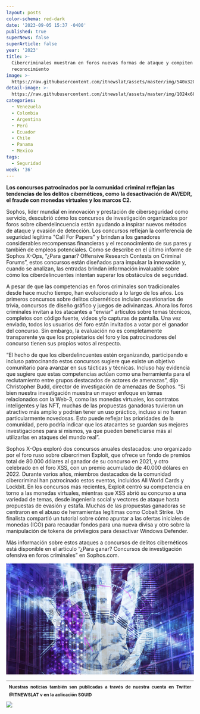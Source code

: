 ```yaml
---
layout: posts
color-schema: red-dark
date: '2023-09-05 15:37 -0400'
published: true
superNews: false
superArticle: false
year: '2023'
title: >-
  Cibercriminales muestran en foros nuevas formas de ataque y compiten por
  reconocimiento
image: >-
  https://raw.githubusercontent.com/itnewslat/assets/master/img/540x320/Cybersecurity-Empresas-p.jpg
detail-image: >-
  https://raw.githubusercontent.com/itnewslat/assets/master/img/1024x680/Cybersecurity-Empresas-g.jpg
categories:
  - Venezuela
  - Colombia
  - Argentina
  - Perú
  - Ecuador
  - Chile
  - Panama
  - Mexico
tags:
  - Seguridad
week: '36'
---
```

**Los concursos patrocinados por la comunidad criminal reflejan las tendencias de los delitos cibernéticos, como la desactivación de AV/EDR, el fraude con monedas virtuales y los marcos C2.**

Sophos, líder mundial en innovación y prestación de ciberseguridad como servicio, descubrió cómo los concursos de investigación organizados por foros sobre ciberdelincuencia están ayudando a inspirar nuevos métodos de ataque y evasión de detección. Los concursos reflejan la conferencia de seguridad legítima "Call For Papers" y brindan a los ganadores considerables recompensas financieras y el reconocimiento de sus pares y también de empleos potenciales. Como se describe en el último informe de Sophos X-Ops, “¿Para ganar? Offensive Research Contests on Criminal Forums”, estos concursos están diseñados para impulsar la innovación y, cuando se analizan, las entradas brindan información invaluable sobre cómo los ciberdelincuentes intentan superar los obstáculos de seguridad.

A pesar de que las competencias en foros criminales son tradicionales desde hace mucho tiempo, han evolucionado a lo largo de los años. Los primeros concursos sobre delitos cibernéticos incluían cuestionarios de trivia, concursos de diseño gráfico y juegos de adivinanzas. Ahora los foros criminales invitan a los atacantes a "enviar" artículos sobre temas técnicos, completos con código fuente, videos y/o capturas de pantalla. Una vez enviado, todos los usuarios del foro están invitados a votar por el ganador del concurso. Sin embargo, la evaluación no es completamente transparente ya que los propietarios del foro y los patrocinadores del concurso tienen sus propios votos al respecto.

“El hecho de que los ciberdelincuentes estén organizando, participando e incluso patrocinando estos concursos sugiere que existe un objetivo comunitario para avanzar en sus tácticas y técnicas. Incluso hay evidencia que sugiere que estas competencias actúan como una herramienta para el reclutamiento entre grupos destacados de actores de amenazas”, dijo Christopher Budd, director de investigación de amenazas de Sophos. “Si bien nuestra investigación muestra un mayor enfoque en temas relacionados con la Web-3, como las monedas virtuales, los contratos inteligentes y las NFT, muchas de las propuestas ganadoras tuvieron un atractivo más amplio y podrían tener un uso práctico, incluso si no fueran particularmente novedosas. Esto puede reflejar las prioridades de la comunidad, pero podría indicar que los atacantes se guardan sus mejores investigaciones para sí mismos, ya que pueden beneficiarse más al utilizarlas en ataques del mundo real”.

Sophos X-Ops exploró dos concursos anuales destacados: uno organizado por el foro ruso sobre cibercrimen Exploit, que ofrece un fondo de premios total de 80.000 dólares al ganador de su concurso en 2021, y otro celebrado en el foro XSS, con un premio acumulado de 40.000 dólares en 2022. Durante varios años, miembros destacados de la comunidad cibercriminal han patrocinado estos eventos, incluidos All World Cards y Lockbit.
En los concursos más recientes, Exploit centró su competencia en torno a las monedas virtuales, mientras que XSS abrió su concurso a una variedad de temas, desde ingeniería social y vectores de ataque hasta propuestas de evasión y estafa. Muchas de las propuestas ganadoras se centraron en el abuso de herramientas legítimas como Cobalt Strike. Un finalista compartió un tutorial sobre cómo apuntar a las ofertas iniciales de monedas (ICO) para recaudar fondos para una nueva divisa y otro sobre la manipulación de tokens de privilegios para desactivar Windows Defender.

Más información sobre estos ataques a concursos de delitos cibernéticos está disponible en el artículo “¿Para ganar? Concursos de investigación ofensiva en foros criminales” en Sophos.com.

![](https://raw.githubusercontent.com/itnewslat/assets/master/img/540x320/Cybersecurity-Empresas-p.jpg)

<table style="height: 42px;" width="569">
<tbody>
<tr>
<td style="text-align: justify;"><sub><strong>Nuestras noticias también son publicadas a través de nuestra cuenta en Twitter <a href="https://twitter.com/itnewslat?lang=es">@ITNEWSLAT</a> y en la aplicación <a href="https://squidapp.co/en/">SQUID</a></strong></sub></td>
</tr>
</tbody>
</table>

<img src="https://tracker.metricool.com/c3po.jpg?hash=56f88a41e39ab42c063cc51676587a04"/>